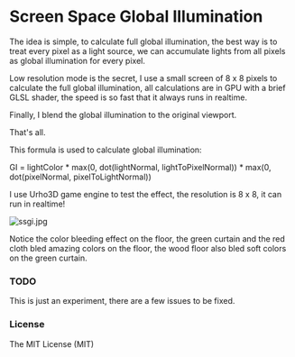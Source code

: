 # Screen Space Global Illumination
The idea is simple, to calculate full global illumination, the best way is to treat every pixel as a light source, we can accumulate lights from all pixels as global illumination for every pixel.

Low resolution mode is the secret, I use a small screen of 8 x 8 pixels to calculate the full global illumination, all calculations are in GPU with a brief GLSL shader, the speed is so fast that it always runs in realtime.

Finally, I blend the global illumination to the original viewport.

That's all.

This formula is used to calculate global illumination:

GI = lightColor * max(0, dot(lightNormal, lightToPixelNormal)) * max(0, dot(pixelNormal, pixelToLightNormal))

I use Urho3D game engine to test the effect, the resolution is 8 x 8, it can run in realtime!

![ssgi.jpg](http://www.mesh-online.net/ssgi.jpg)

Notice the color bleeding effect on the floor, the green curtain and the red cloth bled amazing colors on the floor, the wood floor also bled soft colors on the green curtain.

### TODO
This is just an experiment, there are a few issues to be fixed.

### License
The MIT License (MIT)
